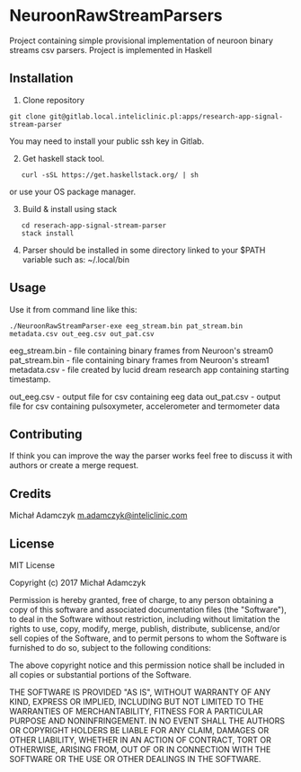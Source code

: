 # NeuroonRawStreamParsers

Project containing simple provisional implementation of neuroon binary streams csv parsers.
Project is implemented in Haskell

## Installation

1. Clone repository

```
git clone git@gitlab.local.inteliclinic.pl:apps/research-app-signal-stream-parser
```
You may need to install your public ssh key in Gitlab.

2. Get haskell stack tool.

```
   curl -sSL https://get.haskellstack.org/ | sh
```
or use your OS package manager.

3. Build & install using stack

```
   cd reserach-app-signal-stream-parser
   stack install
```

4. Parser should be installed in some directory linked to your $PATH variable such as: ~/.local/bin

## Usage

Use it from command line like this:
```
./NeuroonRawStreamParser-exe eeg_stream.bin pat_stream.bin metadata.csv out_eeg.csv out_pat.csv
```
eeg_stream.bin - file containing binary frames from Neuroon's stream0
pat_stream.bin - file containing binary frames from Neuroon's stream1
metadata.csv   - file created by lucid dream research app containing starting timestamp.

out_eeg.csv    - output file for csv containing eeg data
out_pat.csv    - output file for csv containing pulsoxymeter, accelerometer and termometer data

## Contributing

If think you can improve the way the parser works feel free to discuss it with authors or create a merge request.

## Credits

Michał Adamczyk <m.adamczyk@inteliclinic.com>

## License

MIT License

Copyright (c) 2017 Michał Adamczyk

Permission is hereby granted, free of charge, to any person obtaining a copy
of this software and associated documentation files (the "Software"), to deal
in the Software without restriction, including without limitation the rights
to use, copy, modify, merge, publish, distribute, sublicense, and/or sell
copies of the Software, and to permit persons to whom the Software is
furnished to do so, subject to the following conditions:

The above copyright notice and this permission notice shall be included in all
copies or substantial portions of the Software.

THE SOFTWARE IS PROVIDED "AS IS", WITHOUT WARRANTY OF ANY KIND, EXPRESS OR
IMPLIED, INCLUDING BUT NOT LIMITED TO THE WARRANTIES OF MERCHANTABILITY,
FITNESS FOR A PARTICULAR PURPOSE AND NONINFRINGEMENT. IN NO EVENT SHALL THE
AUTHORS OR COPYRIGHT HOLDERS BE LIABLE FOR ANY CLAIM, DAMAGES OR OTHER
LIABILITY, WHETHER IN AN ACTION OF CONTRACT, TORT OR OTHERWISE, ARISING FROM,
OUT OF OR IN CONNECTION WITH THE SOFTWARE OR THE USE OR OTHER DEALINGS IN THE
SOFTWARE.
